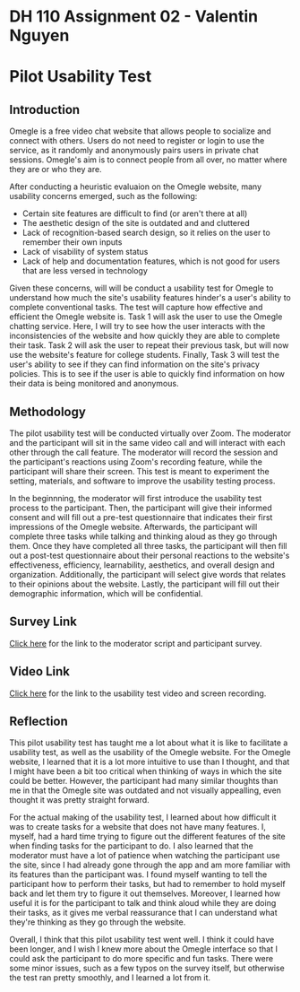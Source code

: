 # DH 110 Assignment 02 - Valentin Nguyen

# Pilot Usability Test

## Introduction

Omegle is a free video chat website that allows people to socialize and connect with others. Users do not need to register or login to use the service, as it randomly and anonymously pairs users in private chat sessions. Omegle's aim is to connect people from all over, no matter where they are or who they are.

After conducting a heuristic evaluaion on the Omegle website, many usability concerns emerged, such as the following:
* Certain site features are difficult to find (or aren't there at all)
* The aesthetic design of the site is outdated and and cluttered
* Lack of recognition-based search design, so it relies on the user to remember their own inputs
* Lack of visability of system status
* Lack of help and documentation features, which is not good for users that are less versed in technology

Given these concerns, will will be conduct a usability test for Omegle to understand how much the site's usability features hinder's a user's ability to complete conventional tasks. The test will capture how effective and efficient the Omegle website is. Task 1 will ask the user to use the Omegle chatting service. Here, I will try to see how the user interacts with the inconsistencies of the website and how quickly they are able to complete their task. Task 2 will ask the user to repeat their previous task, but will now use the website's feature for college students. Finally, Task 3 will test the user's ability to see if they can find information on the site's privacy policies. This is to see if the user is able to quickly find information on how their data is being monitored and anonymous.

## Methodology

The pilot usability test will be conducted virtually over Zoom. The moderator and the participant will sit in the same video call and will interact with each other through the call feature. The moderator will record the session and the participant's reactions using Zoom's recording feature, while the participant will share their screen. This test is meant to experiment the setting, materials, and software to improve the usability testing process. 

In the beginnning, the moderator will first introduce the usability test process to the participant. Then, the participant will give their informed consent and will fill out a pre-test questionnaire that indicates their first impressions of the Omegle website. Afterwards, the participant will complete three tasks while talking and thinking aloud as they go through them. Once they have completed all three tasks, the participant will then fill out a post-test questionnaire about their personal reactions to the website's effectiveness, efficiency, learnability, aesthetics, and overall design and organization. Additionally, the participant will select give words that relates to their opinions about the website. Lastly, the participant will fill out their demographic information, which will be confidential.

## Survey Link
[Click here](https://forms.gle/TPAUj6jfkfKEwYBDA) for the link to the moderator script and participant survey.

## Video Link
[Click here](https://drive.google.com/file/d/1VC8WFQ-FSsjuMoeVAYRhlx81xkVJM-xf/view?usp=sharing) for the link to the usability test video and screen recording.

## Reflection
This pilot usability test has taught me a lot about what it is like to facilitate a usability test, as well as the usability of the Omegle website. For the Omegle website, I learned that it is a lot more intuitive to use than I thought, and that I might have been a bit too critical when thinking of ways in which the site could be better. However, the participant had many similar thoughts than me in that the Omegle site was outdated and not visually appealling, even thought it was pretty straight forward.

For the actual making of the usability test, I learned about how difficult it was to create tasks for a website that does not have many features. I, myself, had a hard time trying to figure out the different features of the site when finding tasks for the participant to do. I also learned that the moderator must have a lot of patience when watching the participant use the site, since I had already gone through the app and am more familiar with its features than the participant was. I found myself wanting to tell the participant how to perform their tasks, but had to remember to hold myself back and let them try to figure it out themselves. Moreover, I learned how useful it is for the participant to talk and think aloud while they are doing their tasks, as it gives me verbal reassurance that I can understand what they're thinking as they go through the website. 

Overall, I think that this pilot usability test went well. I think it could have been longer, and I wish I knew more about the Omegle interface so that I could ask the participant to do more specific and fun tasks. There were some minor issues, such as a few typos on the survey itself, but otherwise the test ran pretty smoothly, and I learned a lot from it.

